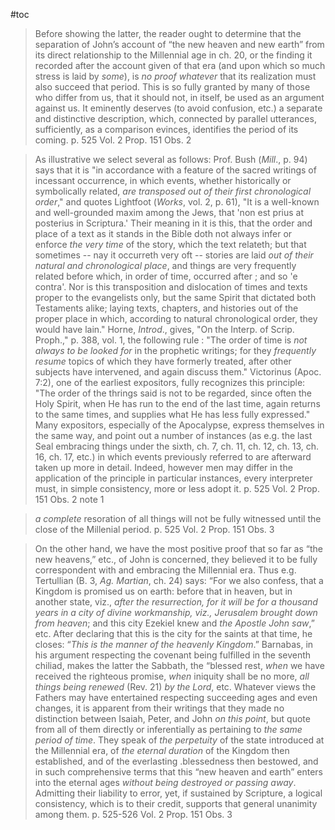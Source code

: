 #toc

>Before showing the latter, the reader ought to determine that the separation of John’s account of “the new heaven and new earth” from its direct relationship to the Millennial age in ch. 20, or the finding it recorded after the account given of that era (and upon which so much stress is laid by *some*), is *no proof whatever* that its realization must also succeed that period. This is so fully granted by many of those who differ from us, that it should not, in itself, be used as an argument against us. It eminently deserves (to avoid confusion, etc.) a separate and distinctive description, which, connected by parallel utterances, sufficiently, as a comparison evinces, identifies the period of its coming.
>p. 525 Vol. 2 Prop. 151 Obs. 2

>As illustrative we select several as follows: Prof. Bush (*Mill*., p. 94) says that it is "in accordance with a feature of the sacred writings of incessant occurrence, in which events, whether historically or symbolically related, *are transposed out of their first chronological order*," and quotes Lightfoot (*Works*, vol. 2, p. 61), "It is a well-known and well-grounded maxim among the Jews, that 'non est prius at posterius in Scriptura.' Their meaning in it is this, that the order and place of a text as it stands in the Bible doth not always infer or enforce *the very time* of the story, which the text relateth; but that sometimes -- nay it occurreth very oft -- stories are laid *out of their natural and chronological place*, and things are very frequently related before which, in order of time, occurred after ; and so 'e contra'. Nor is this transposition and dislocation of times and texts proper to the evangelists only, but the same Spirit that dictated both Testaments alike; laying texts, chapters, and histories out of the proper place in which, according to natural chronological order, they would have lain."  Horne, *Introd*., gives, "On the Interp. of Scrip. Proph.," p. 388, vol. 1, the following rule : "The order of time is *not always to be looked for* in the prophetic writings; for they *frequently resume* topics of which they have formerly treated, after other subjects have intervened, and again discuss them." Victorinus (Apoc. 7:2), one of the earliest expositors, fully recognizes this principle: "The order of the thrings said is not to be regarded, since often the Holy Spirit, when He has run to the end of the last time, again returns to the same times, and supplies what He has less fully expressed." Many expositors, especially of the Apocalypse, express themselves in the same way, and point out a number of instances (as e.g. the last Seal embracing things under the sixth, ch. 7, ch. 11, ch. 12, ch. 13, ch. 16, ch. 17, etc.) in which events previously referred to are afterward taken up more in detail.  Indeed, however men may differ in the application of the principle in particular instances, every interpreter must, in simple consistency, more or less adopt it.
>p. 525 Vol. 2 Prop. 151 Obs. 2 note 1

>*a complete* resoration of all things will not be fully witnessed until the close of the Millenial period.
>p. 525 Vol. 2 Prop. 151 Obs. 3

>On the other hand, we have the most positive proof that so far as “the new heavens,” etc., of John is concerned, they believed it to be fully correspondent with and embracing the Millennial era. Thus e.g. Tertullian (B. 3, *Ag. Martian*, ch. 24) says: “For we also confess, that a Kingdom is promised us on earth: before that in heaven, but in another state, viz., *after the resurrection, for it will be for a thousand years in a city of divine workmanship, viz., Jerusalem brought down from heaven*; and this city Ezekiel knew and *the Apostle John saw*,” etc. After declaring that this is the city for the saints at that time, he closes: “*This is the manner of the heavenly Kingdom*.” Barnabas, in his argument respecting the covenant being fulfilled in the seventh chiliad, makes the latter the Sabbath, the “blessed rest, *when* we have received the righteous promise, *when* iniquity shall be no more, *all things being renewed* (Rev. 21) *by the Lord*, etc. Whatever views the Fathers may have entertained respecting succeeding ages and even changes, it is apparent from their writings that they made no distinction between Isaiah, Peter, and John *on this point*, but quote from all of them directly or inferentially as pertaining to *the same period of time*. They speak of *the perpetuity* of the state introduced at the Millennial era, of *the eternal duration* of the Kingdom then established, and of the everlasting .blessedness then bestowed, and in such comprehensive terms that this “new heaven and earth” enters into the eternal ages *without being destroyed or passing away*. Admitting their liability to error, yet, if sustained by Scripture, a logical consistency, which is to their credit, supports that general unanimity among them.
>p. 525-526 Vol. 2 Prop. 151 Obs. 3



